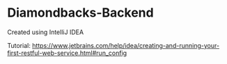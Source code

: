 # Diamondbacks-Backend

Created using IntelliJ IDEA

Tutorial: https://www.jetbrains.com/help/idea/creating-and-running-your-first-restful-web-service.html#run_config
